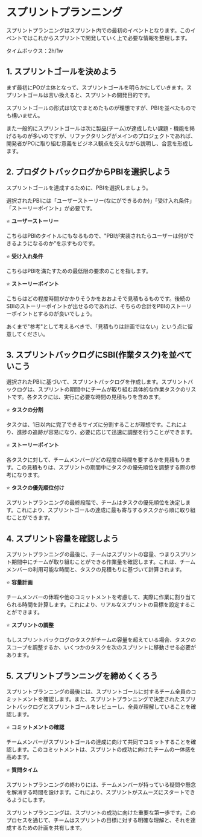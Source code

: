 # スプリントプランニング

スプリントプランニングはスプリント内での最初のイベントとなります。このイベントではこれからスプリントで開発していく上で必要な情報を整理します。

タイムボックス：2h/1w

## 1. スプリントゴールを決めよう

まず最初にPOが主体となって、スプリントゴールを明らかにしていきます。スプリントゴールは言い換えると、スプリントの開発目的です。

スプリントゴールの形式は1文でまとめたものが理想ですが、PBIを並べたものでも構いません。

また一般的にスプリントゴールは次に製品(チーム)が達成したい課題・機能を掲げるものが多いのですが、リファクタリングがメインのプロジェクトであれば、開発者がPOに取り組む意義をビジネス観点を交えながら説明し、合意を形成します。

## 2. プロダクトバックログからPBIを選択しよう

スプリントゴールを達成するために、PBIを選択しましょう。

選択されたPBIには「ユーザーストーリー(なにができるのか)」「受け入れ条件」「ストーリーポイント」が必要です。


:star: **ユーザーストーリー**

こちらはPBIのタイトルにもなるもので、"PBIが実装されたらユーザーは何ができるようになるのか"を示すものです。

:star: **受け入れ条件**

こちらはPBIを満たすための最低限の要求のことを指します。

:star: **ストーリーポイント**

こちらはどの程度時間がかかりそうかをおおよそで見積もるものです。後続のSBIのストーリーポイントが出せるのであれば、そちらの合計をPBIのストーリーポイントとするのが良いでしょう。

あくまで"参考"として考えるべきで、「見積もりは計画ではない」という点に留意してください。

## 3. スプリントバックログにSBI(作業タスク)を並べていこう


選択されたPBIに基づいて、スプリントバックログを作成します。スプリントバックログは、スプリントの期間中にチームが取り組む具体的な作業タスクのリストです。各タスクには、実行に必要な時間の見積もりを含めます。

:star: **タスクの分割**

タスクは、1日以内に完了できるサイズに分割することが理想です。これにより、進捗の追跡が容易になり、必要に応じて迅速に調整を行うことができます。

:star: **ストーリーポイント**

各タスクに対して、チームメンバーがどの程度の時間を要するかを見積もります。この見積もりは、スプリントの期間中にタスクの優先順位を調整する際の参考になります。

:star: **タスクの優先順位付け**

スプリントプランニングの最終段階で、チームはタスクの優先順位を決定します。これにより、スプリントゴールの達成に最も寄与するタスクから順に取り組むことができます。

## 4. スプリント容量を確認しよう

スプリントプランニングの最後に、チームはスプリントの容量、つまりスプリント期間中にチームが取り組むことができる作業量を確認します。これは、チームメンバーの利用可能な時間と、タスクの見積もりに基づいて計算されます。

:star: **容量計画**

チームメンバーの休暇や他のコミットメントを考慮して、実際に作業に割り当てられる時間を計算します。これにより、リアルなスプリントの目標を設定することができます。

:star: **スプリントの調整**

もしスプリントバックログのタスクがチームの容量を超えている場合、タスクのスコープを調整するか、いくつかのタスクを次のスプリントに移動させる必要があります。

## 5. スプリントプランニングを締めくくろう

スプリントプランニングの最後には、スプリントゴールに対するチーム全員のコミットメントを確認します。また、スプリントプランニングで決定されたスプリントバックログとスプリントゴールをレビューし、全員が理解していることを確認します。

:star: **コミットメントの確認**

チームメンバーがスプリントゴールの達成に向けて共同でコミットすることを確認します。このコミットメントは、スプリントの成功に向けたチームの一体感を高めます。

:star: **質問タイム**

スプリントプランニングの終わりには、チームメンバーが持っている疑問や懸念を解消する時間を設けます。これにより、スプリントがスムーズにスタートできるようにします。

スプリントプランニングは、スプリントの成功に向けた重要な第一歩です。このプロセスを通じて、チームはスプリントの目標に対する明確な理解と、それを達成するための計画を共有します。
